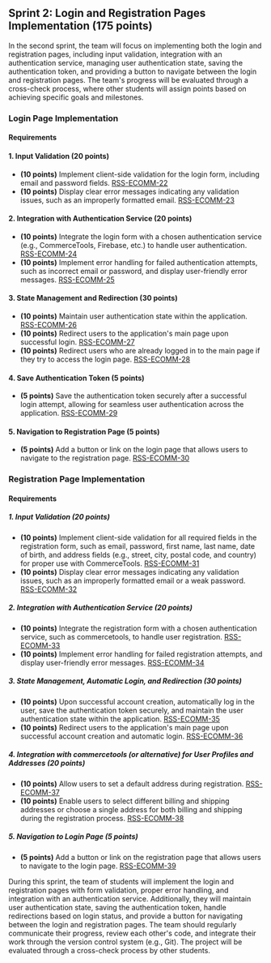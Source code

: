 ## Sprint 2: Login and Registration Pages Implementation (175 points)

In the second sprint, the team will focus on implementing both the login and registration pages, including input validation, integration with an authentication service, managing user authentication state, saving the authentication token, and providing a button to navigate between the login and registration pages. The team's progress will be evaluated through a cross-check process, where other students will assign points based on achieving specific goals and milestones.

### Login Page Implementation

#### Requirements

#### 1. Input Validation (20 points)
- **(10 points)** Implement client-side validation for the login form, including email and password fields. [RSS-ECOMM-22](./Sprint2/RSS-ECOMM-22.md)
- **(10 points)** Display clear error messages indicating any validation issues, such as an improperly formatted email. [RSS-ECOMM-23](./Sprint2/RSS-ECOMM-23.md)

#### 2. Integration with Authentication Service (20 points)
- **(10 points)** Integrate the login form with a chosen authentication service (e.g., CommerceTools, Firebase, etc.) to handle user authentication. [RSS-ECOMM-24](./Sprint2/RSS-ECOMM-24.md)
- **(10 points)** Implement error handling for failed authentication attempts, such as incorrect email or password, and display user-friendly error messages. [RSS-ECOMM-25](./Sprint2/RSS-ECOMM-25.md)

#### 3. State Management and Redirection (30 points)
- **(10 points)** Maintain user authentication state within the application. [RSS-ECOMM-26](./Sprint2/RSS-ECOMM-26.md)
- **(10 points)** Redirect users to the application's main page upon successful login. [RSS-ECOMM-27](./Sprint2/RSS-ECOMM-27.md)
- **(10 points)** Redirect users who are already logged in to the main page if they try to access the login page. [RSS-ECOMM-28](./Sprint2/RSS-ECOMM-28.md)

#### 4. Save Authentication Token (5 points)
- **(5 points)** Save the authentication token securely after a successful login attempt, allowing for seamless user authentication across the application. [RSS-ECOMM-29](./Sprint2/RSS-ECOMM-29.md)

#### 5. Navigation to Registration Page (5 points)
- **(5 points)** Add a button or link on the login page that allows users to navigate to the registration page. [RSS-ECOMM-30](./Sprint2/RSS-ECOMM-30.md)

### Registration Page Implementation

#### Requirements

##### 1. Input Validation (20 points)
- **(10 points)** Implement client-side validation for all required fields in the registration form, such as email, password, first name, last name, date of birth, and address fields (e.g., street, city, postal code, and country) for proper use with CommerceTools. [RSS-ECOMM-31](./Sprint2/RSS-ECOMM-31.md)
- **(10 points)** Display clear error messages indicating any validation issues, such as an improperly formatted email or a weak password. [RSS-ECOMM-32](./Sprint2/RSS-ECOMM-32.md)

##### 2. Integration with Authentication Service (20 points)
- **(10 points)** Integrate the registration form with a chosen authentication service, such as commercetools, to handle user registration. [RSS-ECOMM-33](./Sprint2/RSS-ECOMM-33.md)
- **(10 points)** Implement error handling for failed registration attempts, and display user-friendly error messages. [RSS-ECOMM-34](./Sprint2/RSS-ECOMM-34.md)

##### 3. State Management, Automatic Login, and Redirection (30 points)
- **(10 points)** Upon successful account creation, automatically log in the user, save the authentication token securely, and maintain the user authentication state within the application. [RSS-ECOMM-35](./Sprint2/RSS-ECOMM-35.md)
- **(10 points)** Redirect users to the application's main page upon successful account creation and automatic login. [RSS-ECOMM-36](./Sprint2/RSS-ECOMM-36.md)

##### 4. Integration with commercetools (or alternative) for User Profiles and Addresses (20 points)
- **(10 points)** Allow users to set a default address during registration. [RSS-ECOMM-37](./Sprint2/RSS-ECOMM-37.md)
- **(10 points)** Enable users to select different billing and shipping addresses or choose a single address for both billing and shipping during the registration process. [RSS-ECOMM-38](./Sprint2/RSS-ECOMM-38.md)

##### 5. Navigation to Login Page (5 points)
- **(5 points)** Add a button or link on the registration page that allows users to navigate to the login page. [RSS-ECOMM-39](./Sprint2/RSS-ECOMM-39.md)

During this sprint, the team of students will implement the login and registration pages with form validation, proper error handling, and integration with an authentication service. Additionally, they will maintain user authentication state, saving the authentication token, handle redirections based on login status, and provide a button for navigating between the login and registration pages. The team should regularly communicate their progress, review each other's code, and integrate their work through the version control system (e.g., Git). The project will be evaluated through a cross-check process by other students.